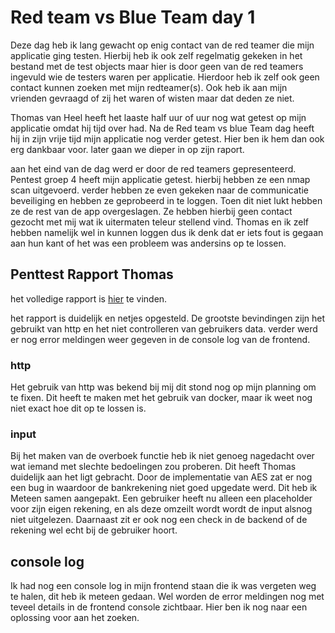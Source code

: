 # Red team vs Blue Team day 1

Deze dag heb ik lang gewacht op enig contact van de red teamer die mijn applicatie ging testen. Hierbij heb ik ook zelf regelmatig gekeken in het bestand met de test objects maar hier is door geen van de red teamers ingevuld wie de testers waren per applicatie. Hierdoor heb ik zelf ook geen contact kunnen zoeken met mijn redteamer(s). Ook heb ik aan mijn vrienden gevraagd of zij het waren of wisten maar dat deden ze niet.

Thomas van Heel heeft het laaste half uur of uur nog wat getest op mijn applicatie omdat hij tijd over had.  Na de Red team vs blue Team dag heeft hij in zijn vrije tijd mijn applicatie nog verder getest. Hier ben ik hem dan ook erg dankbaar voor. later gaan we dieper in op zijn raport.

aan het eind van de dag werd er door de red teamers gepresenteerd. Pentest groep 4 heeft mijn applicatie getest. hierbij hebben ze een nmap scan uitgevoerd. verder hebben ze even gekeken naar de communicatie beveiliging en hebben ze geprobeerd in te loggen. Toen dit niet lukt hebben ze de rest van de app overgeslagen. Ze hebben hierbij geen contact gezocht met mij wat ik uitermaten teleur stellend vind. Thomas en ik zelf hebben namelijk wel in kunnen loggen dus ik denk dat er iets fout is gegaan aan hun kant of het was een probleem was andersins op te lossen.

## Penttest Rapport Thomas

het volledige rapport is [hier](../pdfs/Report_Internetbankieren_Thomas.pdf) te vinden.

het rapport is duidelijk en netjes opgesteld. De grootste bevindingen zijn het gebruikt van http en het niet controlleren van gebruikers data. verder werd er nog error meldingen weer gegeven in de console log van de frontend.

### http

Het gebruik van http was bekend bij mij dit stond nog op mijn planning om te fixen. Dit heeft te maken met het gebruik van docker, maar ik weet nog niet exact hoe dit op te lossen is.

### input

Bij het maken van de overboek functie heb ik niet genoeg nagedacht over wat iemand met slechte bedoelingen zou proberen. Dit heeft Thomas duidelijk aan het ligt gebracht. Door de implementatie van AES zat er nog een bug in waardoor de bankrekening niet goed upgedate werd. Dit heb ik Meteen samen aangepakt. Een gebruiker heeft nu alleen een placeholder voor zijn eigen rekening, en als deze omzeilt wordt wordt de input alsnog niet uitgelezen. Daarnaast zit er ook nog een check in de backend of de rekening wel echt bij de gebruiker hoort.

## console log

Ik had nog een console log in mijn frontend staan die ik was vergeten weg te halen, dit heb ik meteen gedaan. Wel worden de error meldingen nog met teveel details in de frontend console zichtbaar. Hier ben ik nog naar een oplossing voor aan het zoeken.
